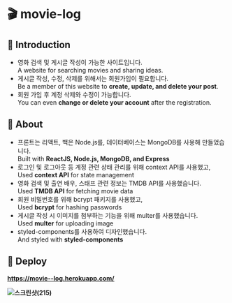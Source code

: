 # 🎬 movie-log
## 📌 Introduction
- 영화 검색 및 게시글 작성이 가능한 사이트입니다.<br/> A website for searching movies and sharing ideas.
- 게시글 작성, 수정, 삭제를 위해서는 회원가입이 필요합니다.<br/>Be a member of this website to <b>create, update, and delete your post</b>.
- 회원 가입 후 계정 삭제와 수정이 가능합니다. <br/> You can even <b>change or delete your account</b> after the registration.
## 📌 About
- 프론트는 리액트, 백은 Node.js를, 데이터베이스는 MongoDB를 사용해 만들었습니다. <br/>Built with <b>ReactJS, Node.js, MongoDB, and Express</b>
- 로그인 및 로그아웃 등 계정 관련 상태 관리를 위해 context API를 사용했고, <br/>Used <b>context API</b> for state management
- 영화 검색 및 출연 배우, 스태프 관련 정보는 TMDB API를 사용했습니다. <br/>Used <b>TMDB API</b> for fetching movie data
- 회원 비밀번호를 위해 bcrypt 패키지를 사용했고, <br/>Used <b>bcrypt</b> for hashing passwords
- 게시글 작성 시 이미지를 첨부하는 기능을 위해 multer를 사용했습니다. <br/>Used <b>multer</b> for uploading image
- styled-components를 사용하여 디자인했습니다. <br/>And styled with <b>styled-components<b/>
## 📌 Deploy
https://movie--log.herokuapp.com/

![스크린샷(215)](https://user-images.githubusercontent.com/71512593/150795944-94db5e0a-9b44-4553-829e-eb01a10c138a.png)
